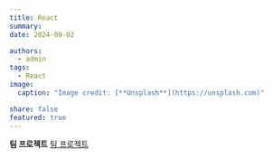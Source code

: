 ```yaml
---
title: React
summary: 
date: 2024-09-02

authors:
  - admin
tags:
  - React
image:
  caption: "Image credit: [**Unsplash**](https://unsplash.com)"

share: false
featured: true
---
```


**팀 프로젝트**
[팀 프로젝트](https://github.com/DeokJong/WSD-TERM-PROJECT)

